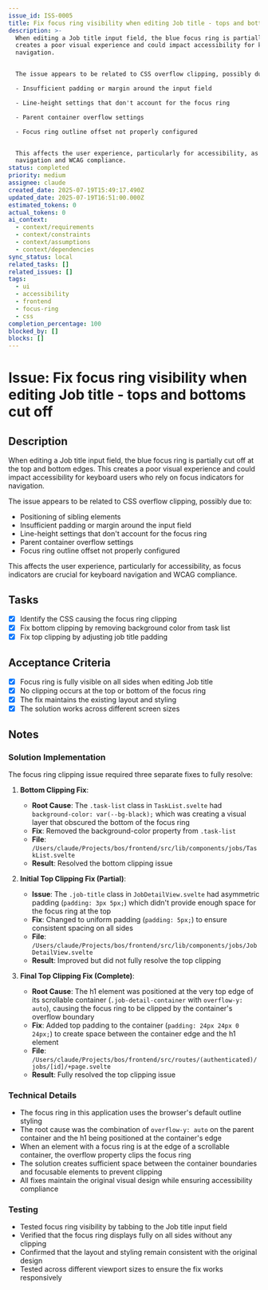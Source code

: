 ```yaml
---
issue_id: ISS-0005
title: Fix focus ring visibility when editing Job title - tops and bottoms cut off
description: >-
  When editing a Job title input field, the blue focus ring is partially cut off at the top and bottom edges. This
  creates a poor visual experience and could impact accessibility for keyboard users who rely on focus indicators for
  navigation.


  The issue appears to be related to CSS overflow clipping, possibly due to:

  - Insufficient padding or margin around the input field

  - Line-height settings that don't account for the focus ring

  - Parent container overflow settings

  - Focus ring outline offset not properly configured


  This affects the user experience, particularly for accessibility, as focus indicators are crucial for keyboard
  navigation and WCAG compliance.
status: completed
priority: medium
assignee: claude
created_date: 2025-07-19T15:49:17.490Z
updated_date: 2025-07-19T16:51:00.000Z
estimated_tokens: 0
actual_tokens: 0
ai_context:
  - context/requirements
  - context/constraints
  - context/assumptions
  - context/dependencies
sync_status: local
related_tasks: []
related_issues: []
tags:
  - ui
  - accessibility
  - frontend
  - focus-ring
  - css
completion_percentage: 100
blocked_by: []
blocks: []
---
```


# Issue: Fix focus ring visibility when editing Job title - tops and bottoms cut off

## Description
When editing a Job title input field, the blue focus ring is partially cut off at the top and bottom edges. This creates a poor visual experience and could impact accessibility for keyboard users who rely on focus indicators for navigation.

The issue appears to be related to CSS overflow clipping, possibly due to:
- Positioning of sibling elements
- Insufficient padding or margin around the input field
- Line-height settings that don't account for the focus ring
- Parent container overflow settings
- Focus ring outline offset not properly configured

This affects the user experience, particularly for accessibility, as focus indicators are crucial for keyboard navigation and WCAG compliance.

## Tasks
- [x] Identify the CSS causing the focus ring clipping
- [x] Fix bottom clipping by removing background color from task list
- [x] Fix top clipping by adjusting job title padding

## Acceptance Criteria
- [x] Focus ring is fully visible on all sides when editing Job title
- [x] No clipping occurs at the top or bottom of the focus ring
- [x] The fix maintains the existing layout and styling
- [x] The solution works across different screen sizes

## Notes

### Solution Implementation

The focus ring clipping issue required three separate fixes to fully resolve:

1. **Bottom Clipping Fix**: 
   - **Root Cause**: The `.task-list` class in `TaskList.svelte` had `background-color: var(--bg-black);` which was creating a visual layer that obscured the bottom of the focus ring
   - **Fix**: Removed the background-color property from `.task-list`
   - **File**: `/Users/claude/Projects/bos/frontend/src/lib/components/jobs/TaskList.svelte`
   - **Result**: Resolved the bottom clipping issue

2. **Initial Top Clipping Fix (Partial)**:
   - **Issue**: The `.job-title` class in `JobDetailView.svelte` had asymmetric padding (`padding: 3px 5px;`) which didn't provide enough space for the focus ring at the top
   - **Fix**: Changed to uniform padding (`padding: 5px;`) to ensure consistent spacing on all sides
   - **File**: `/Users/claude/Projects/bos/frontend/src/lib/components/jobs/JobDetailView.svelte`
   - **Result**: Improved but did not fully resolve the top clipping

3. **Final Top Clipping Fix (Complete)**:
   - **Root Cause**: The h1 element was positioned at the very top edge of its scrollable container (`.job-detail-container` with `overflow-y: auto`), causing the focus ring to be clipped by the container's overflow boundary
   - **Fix**: Added top padding to the container (`padding: 24px 24px 0 24px;`) to create space between the container edge and the h1 element
   - **File**: `/Users/claude/Projects/bos/frontend/src/routes/(authenticated)/jobs/[id]/+page.svelte`
   - **Result**: Fully resolved the top clipping issue

### Technical Details

- The focus ring in this application uses the browser's default outline styling
- The root cause was the combination of `overflow-y: auto` on the parent container and the h1 being positioned at the container's edge
- When an element with a focus ring is at the edge of a scrollable container, the overflow property clips the focus ring
- The solution creates sufficient space between the container boundaries and focusable elements to prevent clipping
- All fixes maintain the original visual design while ensuring accessibility compliance

### Testing

- Tested focus ring visibility by tabbing to the Job title input field
- Verified that the focus ring displays fully on all sides without any clipping
- Confirmed that the layout and styling remain consistent with the original design
- Tested across different viewport sizes to ensure the fix works responsively
